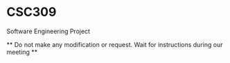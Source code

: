 # CSC309
Software Engineering Project

** Do not make any modification or request. Wait for instructions during our meeting **


